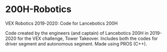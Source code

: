 # 200H-Robotics
VEX Robotics 2019-2020: Code for Lancebotics 200H

Code created by the engineers (and captain) of Lancebotics 200H in 2019-2020 for the VEX challenge, Tower Takeover. Includes both the codes for driver segment and autonomous segment.  Made using PROS (C++).
